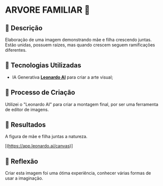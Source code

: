 # ARVORE FAMILIAR 🌌

## 📒 Descrição
Elaboração de uma imagem demonstrando mãe e filha crescendo juntas. Estão unidas, possuem raizes, mas quando crescem seguem ramificações diferentes.

## 🤖 Tecnologias Utilizadas
- IA Generativa **[Leonardo AI](https://leonardo.ai)** para criar a arte visual;

## 🧐 Processo de Criação
Utilizei o "Leonardo AI" para criar a montagem final, por ser uma ferramenta de editor de imagens.

## 🚀 Resultados
A figura de mãe e filha juntas a natureza.

[(https://app.leonardo.ai/canvas)]

## 💭 Reflexão
Criar esta imagem foi uma ótima experiência, conhecer várias formas de usar a imaginação.
